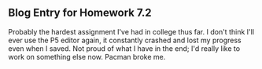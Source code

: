 ## Blog Entry for Homework 7.2
Probably the hardest assignment I've had in college thus far. I don't think I'll ever use the P5 editor again, it constantly crashed and lost my progress even when I saved. Not proud of what I have in the end; I'd really like to work on something else now. Pacman broke me.
